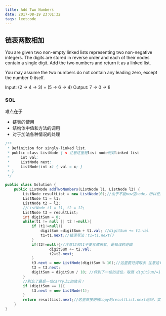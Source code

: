 ```yaml
---
title: Add Two Numbers
date: 2017-08-19 23:01:32
tags: leetcode
---
```


## 链表两数相加

You are given two non-empty linked lists representing two non-negative integers. The digits are stored in reverse order and each of their nodes contain a single digit. Add the two numbers and return it as a linked list.

You may assume the two numbers do not contain any leading zero, except the number 0 itself.

Input: (2 -> 4 -> 3) + (5 -> 6 -> 4)
Output: 7 -> 0 -> 8

### SOL

难点在于
* 链表的使用
* 结构体中值和方法的调用
* 对于加法各种情况的处理

```java
/**
 * Definition for singly-linked list.
 * public class ListNode { <-注意这里是list node而非linked list
 *     int val;
 *     ListNode next;
 *     ListNode(int x) { val = x; }
 * }
 */

public class Solution {
    public ListNode addTwoNumbers(ListNode l1, ListNode l2) {
        ListNode resultList = new ListNode(0);//由于不能new空node，所以任意赋值，返回时从下一个节点返回值即可
        ListNode t1 = l1;
        ListNode t2 = l2; 
        //ListNode t1 = l1, t2 = l2; 
        ListNode t3 = resultList;
        int digitSum = 0;
        while(t1 != null || t2 !=null){
            if (t1!=null){
                digitSum =digitSum + t1.val; //digitSum += t1.val
                t1=t1.next;//错误写法：t1=t1.next()
            }
            if(t2!=null){//注意t2和t1不要写成嵌套，是错误的逻辑
                    digitSum += t2.val;
                    t2=t2.next;
            } 
            t3.next = new ListNode(digitSum % 10);//这里要记得取余 注意这句是赋值给.next，且new了一个新node并赋值
            t3 = t3.next;
            digitSum = digitSum / 10; //传到下一位的进位，取商 digitSum/=10;
        }
        //别忘了最后一位carry上1的情况！
        if (digitSum == 1){
            t3.next = new ListNode(1);
        }
        return resultList.next;//这里直接把被copy的resultList.next返回，实际在队列中运算的是t3
    }
}
```

